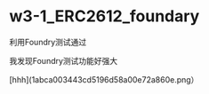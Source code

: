 # w3-1_ERC2612_foundary

利用Foundry测试通过

我发现Foundry测试功能好强大

[hhh](1abca003443cd5196d58a00e72a860e.png）
